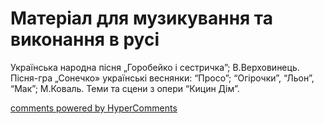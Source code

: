 <div id="hypercomments_widget" class="js-hypercomments-widget invisible"></div>

# Матеріал для музикування  та виконання в русі

Українська народна пісня „Горобейко і сестричка”; В.Верховинець. Пісня-гра „Сонечко» українські веснянки: “Просо”; “Огірочки”, “Льон”, “Мак”; М.Коваль. Теми та сцени з опери  “Кицин Дім”.

<div class="js-hypercomments-container">
    <a href="http://hypercomments.com" class="hc-link" title="comments widget">comments powered by HyperComments</a>
</div>